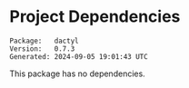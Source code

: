 # Project Dependencies
    Package:   dactyl
    Version:   0.7.3
    Generated: 2024-09-05 19:01:43 UTC

This package has no dependencies.
